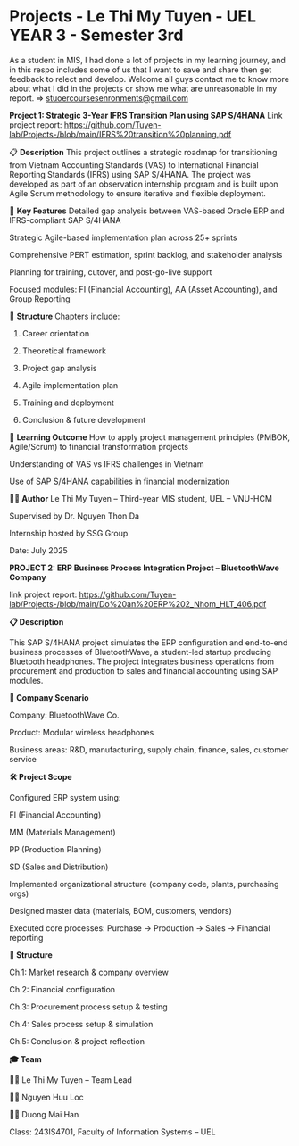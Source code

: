 # Projects - Le Thi My Tuyen - UEL YEAR 3 - Semester 3rd
As a student in MIS, I had done a lot of projects in my learning journey, and in this respo includes some of us that I want to save and share then get feedback to relect and develop. 
Welcome all guys contact me to know more about what I did in the projects or show me what are unreasonable in my report. => stuoercoursesenronments@gmail.com

**Project 1: Strategic 3-Year IFRS Transition Plan using SAP S/4HANA**
Link project report: https://github.com/Tuyen-lab/Projects-/blob/main/IFRS%20transition%20planning.pdf 

📋 **Description**
This project outlines a strategic roadmap for transitioning from Vietnam Accounting Standards (VAS) to International Financial Reporting Standards (IFRS) using SAP S/4HANA. The project was developed as part of an observation internship program and is built upon Agile Scrum methodology to ensure iterative and flexible deployment.

📌 **Key Features**
Detailed gap analysis between VAS-based Oracle ERP and IFRS-compliant SAP S/4HANA

Strategic Agile-based implementation plan across 25+ sprints

Comprehensive PERT estimation, sprint backlog, and stakeholder analysis

Planning for training, cutover, and post-go-live support

Focused modules: FI (Financial Accounting), AA (Asset Accounting), and Group Reporting

📁 **Structure**
Chapters include:

1. Career orientation

2. Theoretical framework

3. Project gap analysis

4. Agile implementation plan

5. Training and deployment

6. Conclusion & future development

🧠 **Learning Outcome**
How to apply project management principles (PMBOK, Agile/Scrum) to financial transformation projects

Understanding of VAS vs IFRS challenges in Vietnam

Use of SAP S/4HANA capabilities in financial modernization

👩‍💻 **Author**
Le Thi My Tuyen – Third-year MIS student, UEL – VNU-HCM

Supervised by Dr. Nguyen Thon Da

Internship hosted by SSG Group

Date: July 2025


**PROJECT 2: ERP Business Process Integration Project – BluetoothWave Company**

link project report: https://github.com/Tuyen-lab/Projects-/blob/main/Do%20an%20ERP%202_Nhom_HLT_406.pdf

**📋 Description**

This SAP S/4HANA project simulates the ERP configuration and end-to-end business processes of BluetoothWave, a student-led startup producing Bluetooth headphones. The project integrates business operations from procurement and production to sales and financial accounting using SAP modules.

**🏢 Company Scenario**

Company: BluetoothWave Co.

Product: Modular wireless headphones

Business areas: R&D, manufacturing, supply chain, finance, sales, customer service

**🛠️ Project Scope**

Configured ERP system using:

FI (Financial Accounting)

MM (Materials Management)

PP (Production Planning)

SD (Sales and Distribution)

Implemented organizational structure (company code, plants, purchasing orgs)

Designed master data (materials, BOM, customers, vendors)

Executed core processes: Purchase → Production → Sales → Financial reporting

**🧱 Structure**

Ch.1: Market research & company overview

Ch.2: Financial configuration

Ch.3: Procurement process setup & testing

Ch.4: Sales process setup & simulation

Ch.5: Conclusion & project reflection

**🎓 Team**

👩‍💼 Le Thi My Tuyen – Team Lead

👨‍💻 Nguyen Huu Loc

👩‍💻 Duong Mai Han

Class: 243IS4701, Faculty of Information Systems – UEL

